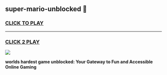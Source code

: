 
## super-mario-unblocked 👋
<h3>
<a href="https://premium.freeplayer.one?title=super-mario-unblocked&ref=14F">CLICK TO PLAY</a></h3>
<hr>

<h3>
<a href="https://premium.freeplayer.one?title=super-mario-unblocked&ref=14F">CLICK 2 PLAY</a>
  
</h3>

<a href="https://premium.freeplayer.one?title=super-mario-unblocked&ref=12F/"><img src="https://clearcache.store/games.png"></a>


**worlds hardest game unblocked: Your Gateway to Fun and Accessible Online Gaming**
